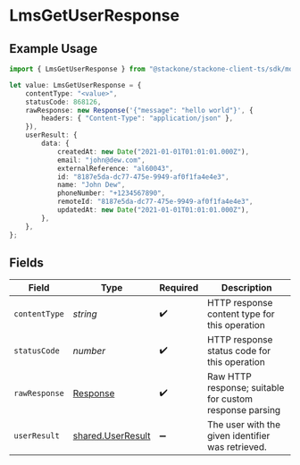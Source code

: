 # LmsGetUserResponse

## Example Usage

```typescript
import { LmsGetUserResponse } from "@stackone/stackone-client-ts/sdk/models/operations";

let value: LmsGetUserResponse = {
    contentType: "<value>",
    statusCode: 868126,
    rawResponse: new Response('{"message": "hello world"}', {
        headers: { "Content-Type": "application/json" },
    }),
    userResult: {
        data: {
            createdAt: new Date("2021-01-01T01:01:01.000Z"),
            email: "john@dew.com",
            externalReference: "al60043",
            id: "8187e5da-dc77-475e-9949-af0f1fa4e4e3",
            name: "John Dew",
            phoneNumber: "+1234567890",
            remoteId: "8187e5da-dc77-475e-9949-af0f1fa4e4e3",
            updatedAt: new Date("2021-01-01T01:01:01.000Z"),
        },
    },
};
```

## Fields

| Field                                                                 | Type                                                                  | Required                                                              | Description                                                           |
| --------------------------------------------------------------------- | --------------------------------------------------------------------- | --------------------------------------------------------------------- | --------------------------------------------------------------------- |
| `contentType`                                                         | *string*                                                              | :heavy_check_mark:                                                    | HTTP response content type for this operation                         |
| `statusCode`                                                          | *number*                                                              | :heavy_check_mark:                                                    | HTTP response status code for this operation                          |
| `rawResponse`                                                         | [Response](https://developer.mozilla.org/en-US/docs/Web/API/Response) | :heavy_check_mark:                                                    | Raw HTTP response; suitable for custom response parsing               |
| `userResult`                                                          | [shared.UserResult](../../../sdk/models/shared/userresult.md)         | :heavy_minus_sign:                                                    | The user with the given identifier was retrieved.                     |